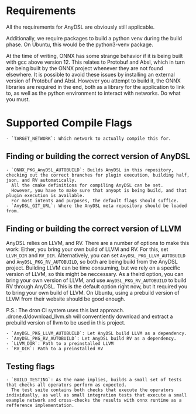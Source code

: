 # Requirements

All the requirements for AnyDSL are obviously still applicable.

Additionally, we require packages to build a python venv during the build phase.
On Ubuntu, this would be the python3-venv package.

At the time of writing, ONNX has some strange behavior if it is being built with gcc above version 12.
This relates to Protobuf and Absl, which in turn are being built by the ONNX project whenever they are not found elsewhere.
It is possible to avoid these issues by installing an external version of Protobuf and Absl.
However you attempt to build it, the ONNX libraries are required in the end, both as a library for the application to link to, as well as the python environment to interact with networks.
Do what you must.

# Supported Compile Flags

    - `TARGET_NETWORK`: Which network to actually compile this for.

## Finding or building the correct version of AnyDSL

    - `ONNX_PKG_AnyDSL_AUTOBUILD`: Builds AnyDSL in this repository, checking out the correct branches for plugin execution, building half, json, and RV automatically.
      All the cmake definitions for compiling AnyDSL can be set.
      However, you have to make sure that anyopt is being build, and that plugin execution is available.
      For most intents and purposes, the default flags should suffice.
    - `AnyDSL_GIT_URL`: Where the AnyDSL meta repository should be loaded from.

## Finding or building the correct version of LLVM

AnyDSL relies on LLVM, and RV.
There are a number of options to make this work:
Either, you bring your own build of LLVM and RV.
For this, set `LLVM_DIR` and `RV_DIR`.
Alternatively, you can set `AnyDSL_PKG_LLVM_AUTOBUILD` and `AnyDSL_PKG_RV_AUTOBUILD`, so both are being build from the AnyDSL project.
Building LLVM can be time consuming, but we rely on a specific version of LLVM, so this might be neccessary.
As a theird option, you can bring your own version of LLVM, and use `AnyDSL_PKG_RV_AUTOBUILD` to build RV through AnyDSL.
This is the default option right now, but it required you to bring your own build of LLVM.
On Ubuntu, using a prebuild version of LLVM from their website should be good enough.

P.S.: The dron CI system uses this last approach. .drone.d/download_llvm.sh will conventiently download and extract a prebuild version of llvm to be used in this project.

    - `AnyDSL_PKG_LLVM_AUTOBUILD`: Let AnyDSL build LLVM as a dependency.
    - `AnyDSL_PKG_RV_AUTOBUILD`: Let AnyDSL build RV as a dependency.
    - `LLVM_DIR`: Path to a preinstalled LLVM
    - `RV_DIR`: Path to a preinstalled RV

## Testing flags

    - `BUILD_TESTING`: As the name implies, builds a small set of tests that checks all operators perform as expected.
      The test suite contains both checks that execute the operators individually, as well as small integration tests that execute a small example network and cross-checks the results with onnx runtime as a refference implementation.
